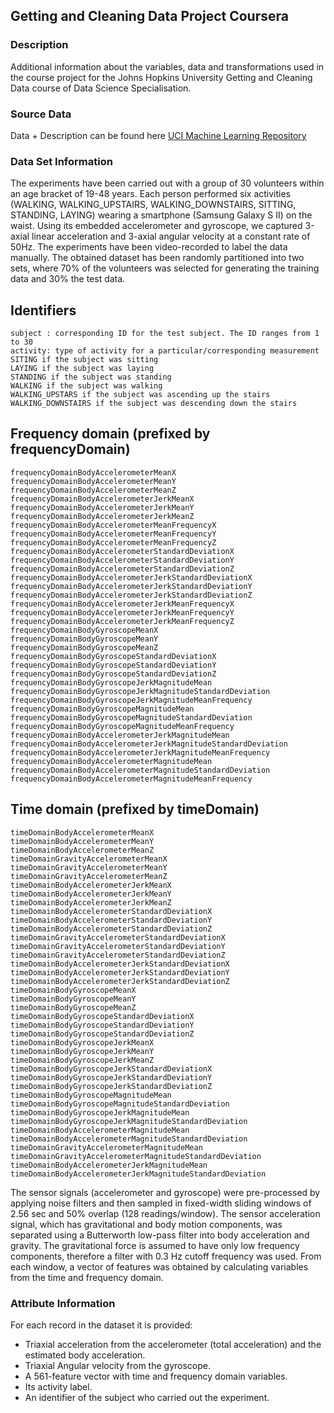 ## Getting and Cleaning Data Project Coursera

### Description
Additional information about the variables, data and transformations used in the course project for the Johns Hopkins University Getting and Cleaning Data course of Data Science Specialisation.

### Source Data
Data + Description can be found here [UCI Machine Learning Repository](http://archive.ics.uci.edu/ml/datasets/Human+Activity+Recognition+Using+Smartphones)

### Data Set Information
The experiments have been carried out with a group of 30 volunteers within an age bracket of 19-48 years. Each person performed six activities (WALKING, WALKING_UPSTAIRS, WALKING_DOWNSTAIRS, SITTING, STANDING, LAYING) wearing a smartphone (Samsung Galaxy S II) on the waist. Using its embedded accelerometer and gyroscope, we captured 3-axial linear acceleration and 3-axial angular velocity at a constant rate of 50Hz. The experiments have been video-recorded to label the data manually. The obtained dataset has been randomly partitioned into two sets, where 70% of the volunteers was selected for generating the training data and 30% the test data. 

## Identifiers
    subject : corresponding ID for the test subject. The ID ranges from 1 to 30
    activity: type of activity for a particular/corresponding measurement
    SITING if the subject was sitting
    LAYING if the subject was laying
    STANDING if the subject was standing
    WALKING if the subject was walking
    WALKING_UPSTARS if the subject was ascending up the stairs
    WALKING_DOWNSTAIRS if the subject was descending down the stairs

## Frequency domain (prefixed by frequencyDomain)
    frequencyDomainBodyAccelerometerMeanX
    frequencyDomainBodyAccelerometerMeanY
    frequencyDomainBodyAccelerometerMeanZ
    frequencyDomainBodyAccelerometerJerkMeanX
    frequencyDomainBodyAccelerometerJerkMeanY
    frequencyDomainBodyAccelerometerJerkMeanZ
    frequencyDomainBodyAccelerometerMeanFrequencyX
    frequencyDomainBodyAccelerometerMeanFrequencyY
    frequencyDomainBodyAccelerometerMeanFrequencyZ
    frequencyDomainBodyAccelerometerStandardDeviationX
    frequencyDomainBodyAccelerometerStandardDeviationY
    frequencyDomainBodyAccelerometerStandardDeviationZ
    frequencyDomainBodyAccelerometerJerkStandardDeviationX
    frequencyDomainBodyAccelerometerJerkStandardDeviationY
    frequencyDomainBodyAccelerometerJerkStandardDeviationZ
    frequencyDomainBodyAccelerometerJerkMeanFrequencyX
    frequencyDomainBodyAccelerometerJerkMeanFrequencyY
    frequencyDomainBodyAccelerometerJerkMeanFrequencyZ
    frequencyDomainBodyGyroscopeMeanX
    frequencyDomainBodyGyroscopeMeanY
    frequencyDomainBodyGyroscopeMeanZ
    frequencyDomainBodyGyroscopeStandardDeviationX
    frequencyDomainBodyGyroscopeStandardDeviationY
    frequencyDomainBodyGyroscopeStandardDeviationZ
    frequencyDomainBodyGyroscopeJerkMagnitudeMean
    frequencyDomainBodyGyroscopeJerkMagnitudeStandardDeviation
    frequencyDomainBodyGyroscopeJerkMagnitudeMeanFrequency
    frequencyDomainBodyGyroscopeMagnitudeMean
    frequencyDomainBodyGyroscopeMagnitudeStandardDeviation
    frequencyDomainBodyGyroscopeMagnitudeMeanFrequency
    frequencyDomainBodyAccelerometerJerkMagnitudeMean
    frequencyDomainBodyAccelerometerJerkMagnitudeStandardDeviation
    frequencyDomainBodyAccelerometerJerkMagnitudeMeanFrequency
    frequencyDomainBodyAccelerometerMagnitudeMean
    frequencyDomainBodyAccelerometerMagnitudeStandardDeviation
    frequencyDomainBodyAccelerometerMagnitudeMeanFrequency
    
## Time domain (prefixed by timeDomain)
    timeDomainBodyAccelerometerMeanX
    timeDomainBodyAccelerometerMeanY
    timeDomainBodyAccelerometerMeanZ
    timeDomainGravityAccelerometerMeanX
    timeDomainGravityAccelerometerMeanY
    timeDomainGravityAccelerometerMeanZ
    timeDomainBodyAccelerometerJerkMeanX
    timeDomainBodyAccelerometerJerkMeanY
    timeDomainBodyAccelerometerJerkMeanZ
    timeDomainBodyAccelerometerStandardDeviationX
    timeDomainBodyAccelerometerStandardDeviationY
    timeDomainBodyAccelerometerStandardDeviationZ
    timeDomainGravityAccelerometerStandardDeviationX
    timeDomainGravityAccelerometerStandardDeviationY
    timeDomainGravityAccelerometerStandardDeviationZ
    timeDomainBodyAccelerometerJerkStandardDeviationX
    timeDomainBodyAccelerometerJerkStandardDeviationY
    timeDomainBodyAccelerometerJerkStandardDeviationZ
    timeDomainBodyGyroscopeMeanX
    timeDomainBodyGyroscopeMeanY
    timeDomainBodyGyroscopeMeanZ
    timeDomainBodyGyroscopeStandardDeviationX
    timeDomainBodyGyroscopeStandardDeviationY
    timeDomainBodyGyroscopeStandardDeviationZ
    timeDomainBodyGyroscopeJerkMeanX
    timeDomainBodyGyroscopeJerkMeanY
    timeDomainBodyGyroscopeJerkMeanZ
    timeDomainBodyGyroscopeJerkStandardDeviationX
    timeDomainBodyGyroscopeJerkStandardDeviationY
    timeDomainBodyGyroscopeJerkStandardDeviationZ
    timeDomainBodyGyroscopeMagnitudeMean
    timeDomainBodyGyroscopeMagnitudeStandardDeviation
    timeDomainBodyGyroscopeJerkMagnitudeMean
    timeDomainBodyGyroscopeJerkMagnitudeStandardDeviation
    timeDomainBodyAccelerometerMagnitudeMean
    timeDomainBodyAccelerometerMagnitudeStandardDeviation
    timeDomainGravityAccelerometerMagnitudeMean
    timeDomainGravityAccelerometerMagnitudeStandardDeviation
    timeDomainBodyAccelerometerJerkMagnitudeMean
    timeDomainBodyAccelerometerJerkMagnitudeStandardDeviation

The sensor signals (accelerometer and gyroscope) were pre-processed by applying noise filters and then sampled in fixed-width sliding windows of 2.56 sec and 50% overlap (128 readings/window). The sensor acceleration signal, which has gravitational and body motion components, was separated using a Butterworth low-pass filter into body acceleration and gravity. The gravitational force is assumed to have only low frequency components, therefore a filter with 0.3 Hz cutoff frequency was used. From each window, a vector of features was obtained by calculating variables from the time and frequency domain.

### Attribute Information
For each record in the dataset it is provided: 
- Triaxial acceleration from the accelerometer (total acceleration) and the estimated body acceleration. 
- Triaxial Angular velocity from the gyroscope. 
- A 561-feature vector with time and frequency domain variables. 
- Its activity label. 
- An identifier of the subject who carried out the experiment.
